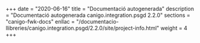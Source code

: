 +++
date        = "2020-06-16"
title       = "Documentació autogenerada"
description = "Documentació autogenerada canigo.integration.psgd 2.2.0"
sections    = "canigo-fwk-docs"
enllac		= "/documentacio-llibreries/canigo.integration.psgd/2.2.0/site/project-info.html"
weight      = 4
+++

